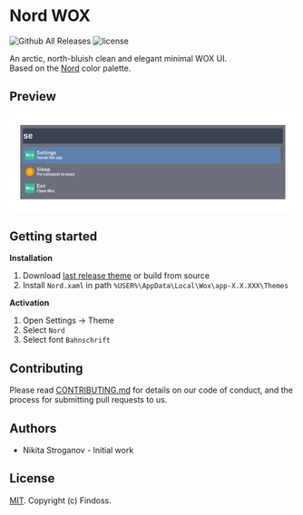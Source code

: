 # Nord WOX

![Github All Releases](https://img.shields.io/github/downloads/Findoss/Nord-WOX/total.svg?style=flat-square)
![license](https://img.shields.io/github/license/Findoss/Nord-WOX.svg?style=flat-square)

An arctic, north-bluish clean and elegant minimal WOX UI.  
Based on the <a href="https://github.com/arcticicestudio/nord">Nord</a> color palette.<br>

## Preview
![preview](media/preview.png)

## Getting started
**Installation**
  1. Download [last release theme](https://github.com/Findoss/Nord-WOX/releases) or build from source 
  2. Install `Nord.xaml` in path ``%USER%\AppData\Local\Wox\app-X.X.XXX\Themes``

**Activation**
  1. Open Settings → Theme
  2. Select `Nord`
  3. Select font `Bahnschrift`

## Contributing
Please read [CONTRIBUTING.md](https://github.com/Findoss/Nord-WOX/CONTRIBUTING.md) for details on our code of conduct, and the process for submitting pull requests to us.

## Authors
 * Nikita Stroganov - Initial work

## License
[MIT](https://github.com/Findoss/Nord-WOX/LICENSE). Copyright (c) Findoss.
